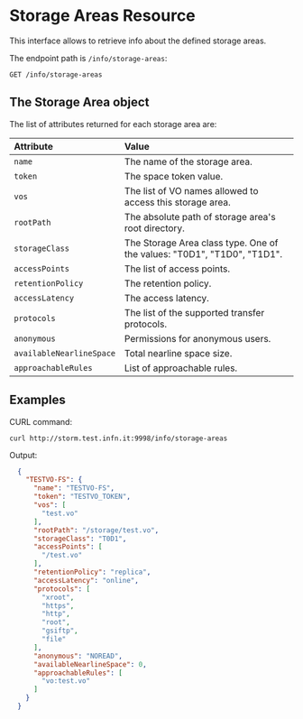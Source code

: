 # Storage Areas Resource

This interface allows to retrieve info about the defined storage areas.

The endpoint path is `/info/storage-areas`:

    GET /info/storage-areas


## The Storage Area object

The list of attributes returned for each storage area are:

| Attribute            | Value 
|:---------------------|:---------------------
| `name` | The name of the storage area.
| `token` | The space token value.
| `vos` | The list of VO names allowed to access this storage area.
| `rootPath` | The absolute path of storage area's root directory.
| `storageClass` | The Storage Area class type. One of the values: "T0D1", "T1D0", "T1D1".
| `accessPoints` | The list of access points.
| `retentionPolicy` | The retention policy.
| `accessLatency` | The access latency.
| `protocols` | The list of the supported transfer protocols.
| `anonymous` | Permissions for anonymous users.
| `availableNearlineSpace` | Total nearline space size.
| `approachableRules` | List of approachable rules.


## Examples

CURL command:

    curl http://storm.test.infn.it:9998/info/storage-areas

Output:

```JSON
  {
    "TESTVO-FS": {
      "name": "TESTVO-FS",
      "token": "TESTVO_TOKEN",
      "vos": [
        "test.vo"
      ],
      "rootPath": "/storage/test.vo",
      "storageClass": "T0D1",
      "accessPoints": [
        "/test.vo"
      ],
      "retentionPolicy": "replica",
      "accessLatency": "online",
      "protocols": [
        "xroot",
        "https",
        "http",
        "root",
        "gsiftp",
        "file"
      ],
      "anonymous": "NOREAD",
      "availableNearlineSpace": 0,
      "approachableRules": [
        "vo:test.vo"
      ]
    }
  }
```
